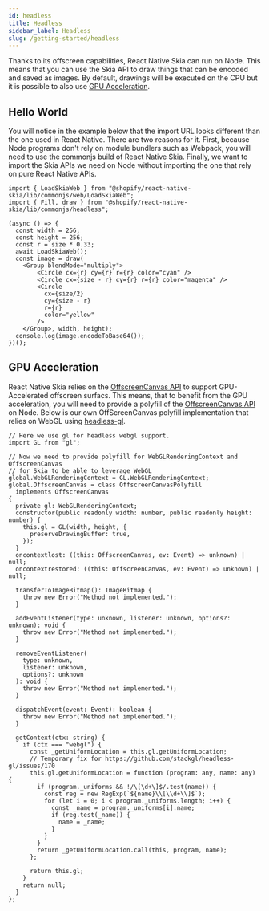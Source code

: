 ```yaml
---
id: headless
title: Headless
sidebar_label: Headless
slug: /getting-started/headless
---
```


Thanks to its offscreen capabilities, React Native Skia can run on Node.
This means that you can use the Skia API to draw things that can be encoded and saved as images.
By default, drawings will be executed on the CPU but it is possible to also use [GPU Acceleration](#gpu-acceleration).

## Hello World

You will notice in the example below that the import URL looks different than the one used in React Native. There are two reasons for it. First, because Node programs don't rely on module bundlers such as Webpack, you will need to use the commonjs build of React Native Skia. Finally, we want to import the Skia APIs we need on Node without importing the one that rely on pure React Native APIs.

```tsx
import { LoadSkiaWeb } from "@shopify/react-native-skia/lib/commonjs/web/LoadSkiaWeb";
import { Fill, draw } from "@shopify/react-native-skia/lib/commonjs/headless";

(async () => {
  const width = 256;
  const height = 256;
  const r = size * 0.33;
  await LoadSkiaWeb();
  const image = draw(
    <Group blendMode="multiply">
        <Circle cx={r} cy={r} r={r} color="cyan" />
        <Circle cx={size - r} cy={r} r={r} color="magenta" />
        <Circle
          cx={size/2}
          cy={size - r}
          r={r}
          color="yellow"
        />
    </Group>, width, height);
  console.log(image.encodeToBase64());
})();
```

## GPU Acceleration

React Native Skia relies on the [OffscreenCanvas API](https://developer.mozilla.org/en-US/docs/Web/API/OffscreenCanvas) to support GPU-Accelerated offscreen surfacs.
This means, that to benefit from the GPU acceleration, you will need to provide a polyfill of the [OffscreenCanvas API](https://developer.mozilla.org/en-US/docs/Web/API/OffscreenCanvas) on Node.
Below is our own OffScreenCanvas polyfill implementation that relies on WebGL using [headless-gl](https://github.com/stackgl/headless-gl).

```tsx
// Here we use gl for headless webgl support.
import GL from "gl";

// Now we need to provide polyfill for WebGLRenderingContext and OffscreenCanvas 
// for Skia to be able to leverage WebGL
global.WebGLRenderingContext = GL.WebGLRenderingContext;
global.OffscreenCanvas = class OffscreenCanvasPolyfill
  implements OffscreenCanvas
{
  private gl: WebGLRenderingContext;
  constructor(public readonly width: number, public readonly height: number) {
    this.gl = GL(width, height, {
      preserveDrawingBuffer: true,
    });
  }
  oncontextlost: ((this: OffscreenCanvas, ev: Event) => unknown) | null;
  oncontextrestored: ((this: OffscreenCanvas, ev: Event) => unknown) | null;

  transferToImageBitmap(): ImageBitmap {
    throw new Error("Method not implemented.");
  }

  addEventListener(type: unknown, listener: unknown, options?: unknown): void {
    throw new Error("Method not implemented.");
  }

  removeEventListener(
    type: unknown,
    listener: unknown,
    options?: unknown
  ): void {
    throw new Error("Method not implemented.");
  }

  dispatchEvent(event: Event): boolean {
    throw new Error("Method not implemented.");
  }

  getContext(ctx: string) {
    if (ctx === "webgl") {
      const _getUniformLocation = this.gl.getUniformLocation;
      // Temporary fix for https://github.com/stackgl/headless-gl/issues/170
      this.gl.getUniformLocation = function (program: any, name: any) {
        if (program._uniforms && !/\[\d+\]$/.test(name)) {
          const reg = new RegExp(`${name}\\[\\d+\\]$`);
          for (let i = 0; i < program._uniforms.length; i++) {
            const _name = program._uniforms[i].name;
            if (reg.test(_name)) {
              name = _name;
            }
          }
        }
        return _getUniformLocation.call(this, program, name);
      };

      return this.gl;
    }
    return null;
  }
};
```